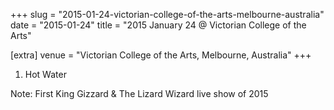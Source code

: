 +++
slug = "2015-01-24-victorian-college-of-the-arts-melbourne-australia"
date = "2015-01-24"
title = "2015 January 24 @ Victorian College of the Arts"

[extra]
venue = "Victorian College of the Arts, Melbourne, Australia"
+++

 1. Hot Water


Note: First King Gizzard & The Lizard Wizard live show of 2015
